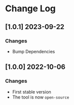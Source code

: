 # Change Log

## [1.0.1] 2023-09-22
### Changes

- Bump Dependencies

## [1.0.0] 2022-10-06
### Changes

- First stable version
- The tool is now `open-source`
